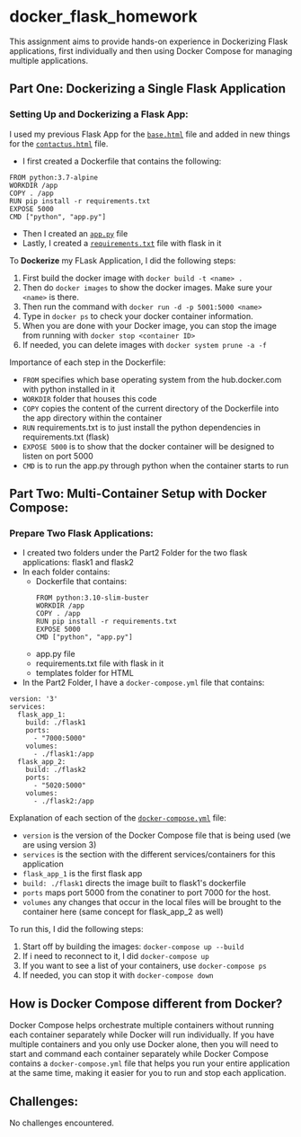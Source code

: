 # docker_flask_homework
This assignment aims to provide hands-on experience in Dockerizing Flask applications, first individually and then using Docker Compose for managing multiple applications.

## Part One: Dockerizing a Single Flask Application
### Setting Up and Dockerizing a Flask App:
I used my previous Flask App for the [```base.html```](https://github.com/Helzheng123/docker_flask_homework/blob/main/Part1/templates/base.html) file and added in new things for the [```contactus.html```](https://github.com/Helzheng123/docker_flask_homework/blob/main/Part1/templates/contactus.html) file. 

  - I first created a Dockerfile that contains the following:
```
FROM python:3.7-alpine
WORKDIR /app
COPY . /app
RUN pip install -r requirements.txt
EXPOSE 5000
CMD ["python", "app.py"]
```
 - Then I created an [```app.py```](https://github.com/Helzheng123/docker_flask_homework/blob/main/Part1/app.py) file
 - Lastly, I created a [```requirements.txt```](https://github.com/Helzheng123/docker_flask_homework/blob/main/Part1/requirements.txt) file with flask in it

To **Dockerize** my FLask Application, I did the following steps:
1. First build the docker image with ```docker build -t <name> .```
2. Then do ```docker images``` to show the docker images. Make sure your ```<name>``` is there.
3. Then run the command with ```docker run -d -p 5001:5000 <name>```
4. Type in ```docker ps``` to check your docker container information.
5. When you are done with your Docker image, you can stop the image from running with ```docker stop <container ID>```
6. If needed, you can delete images with ```docker system prune -a -f```

Importance of each step in the Dockerfile:
 - ```FROM``` specifies which base operating system from the hub.docker.com with python installed in it
 - ```WORKDIR``` folder that houses this code
 - ```COPY``` copies the content of the current directory of the Dockerfile into the app directory within the container
 - ```RUN``` requirements.txt is to just install the python dependencies in requirements.txt (flask)
 - ```EXPOSE 5000``` is to show that the docker container will be designed to listen on port 5000
 - ```CMD``` is to run the app.py through python when the container starts to run

## Part Two: Multi-Container Setup with Docker Compose:
### Prepare Two Flask Applications:
 - I created two folders under the Part2 Folder for the two flask applications: flask1 and flask2
 - In each folder contains:
     - Dockerfile that contains:
       ```
       FROM python:3.10-slim-buster
       WORKDIR /app
       COPY . /app
       RUN pip install -r requirements.txt
       EXPOSE 5000
       CMD ["python", "app.py"]
       ```
     - app.py file
     - requirements.txt file with flask in it
     - templates folder for HTML
  - In the Part2 Folder, I have a ```docker-compose.yml``` file that contains:
```
version: '3'
services:
  flask_app_1:
    build: ./flask1
    ports:
      - "7000:5000"
    volumes:
      - ./flask1:/app
  flask_app_2:
    build: ./flask2
    ports:
      - "5020:5000"
    volumes:
      - ./flask2:/app
```

Explanation of each section of the [```docker-compose.yml```](https://github.com/Helzheng123/docker_flask_homework/blob/main/Part2/docker-compose.yml) file:
 - ```version``` is the version of the Docker Compose file that is being used (we are using version 3)
 - ```services``` is the section with the different services/containers for this application
 - ```flask_app_1``` is the first flask app
 - ```build: ./flask1``` directs the image built to flask1's dockerfile
 - ```ports``` maps port 5000 from the conatiner to port 7000 for the host.
 - ```volumes``` any changes that occur in the local files will be brought to the container here
(same concept for flask_app_2 as well)

To run this, I did the following steps:
1. Start off by building the images: ```docker-compose up --build```
2. If i need to reconnect to it, I did ```docker-compose up```
3. If you want to see a list of your containers, use ```docker-compose ps```
4. If needed, you can stop it with ```docker-compose down```

## How is Docker Compose different from Docker?
Docker Compose helps orchestrate multiple containers without running each container separately while Docker will run individually. If you have multiple containers and you only use Docker alone, then you will need to start and command each container separately while Docker Compose contains a ```docker-compose.yml``` file that helps you run your entire application at the same time, making it easier for you to run and stop each application. 

## Challenges:
No challenges encountered.
